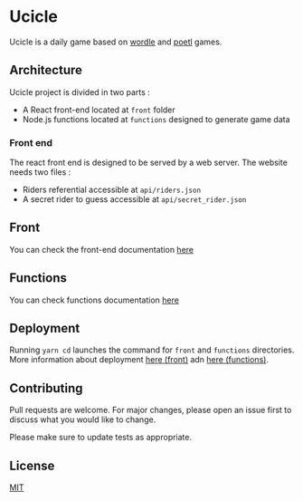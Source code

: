 # Ucicle

Ucicle is a daily game based on [wordle](https://www.nytimes.com/games/wordle/index.html) and [poetl](https://poeltl.dunk.town/) games.

## Architecture

Ucicle project is divided in two parts :
* A React front-end located at `front` folder
* Node.js functions located at `functions` designed to generate game data

### Front end

The react front end is designed to be served by a web server. The website needs two files :
* Riders referential accessible at `api/riders.json`
* A secret rider to guess accessible at `api/secret_rider.json`

## Front

You can check the front-end documentation [here](./front/README.md)

## Functions

You can check functions documentation [here](./functions/README.md)

## Deployment

Running `yarn cd` launches the command for `front` and `functions` directories. More information about deployment [here (front)](./front/README.md) adn [here (functions)](./functions/README.md).

## Contributing

Pull requests are welcome. For major changes, please open an issue first
to discuss what you would like to change.

Please make sure to update tests as appropriate.

## License

[MIT](LICENSE)